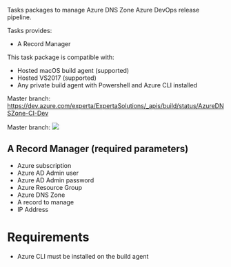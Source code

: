 Tasks packages to manage Azure DNS Zone Azure DevOps release pipeline.

Tasks provides:
- A Record Manager

This task package is compatible with:
- Hosted macOS build agent (supported)
- Hosted VS2017 (supported)
- Any private build agent with Powershell and Azure CLI installed

Master branch:
https://dev.azure.com/experta/ExpertaSolutions/_apis/build/status/AzureDNSZone-CI-Dev

Master branch:
<img src="https://dev.azure.com/experta/ExpertaSolutions/_apis/build/status/AzureDNSZone-CI?branchName=master">

## A Record Manager (required parameters)
- Azure subscription
- Azure AD Admin user
- Azure AD Admin password
- Azure Resource Group
- Azure DNS Zone
- A record to manage
- IP Address

# Requirements

- Azure CLI must be installed on the build agent
